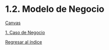 # 1.2. Modelo de Negocio

[Canvas](1.2/canvas.png)


[1. Caso de Negocio](../1.md)

[Regresar al índice](../README.md)
